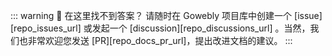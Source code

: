 ::: warning :thinking: 在这里找不到答案？
请随时在 Gowebly 项目库中创建一个 [issue][repo_issues_url] 或发起一个 [discussion][repo_discussions_url] 。当然，我们也非常欢迎您发送 [PR][repo_docs_pr_url]，提出改进文档的建议。
:::